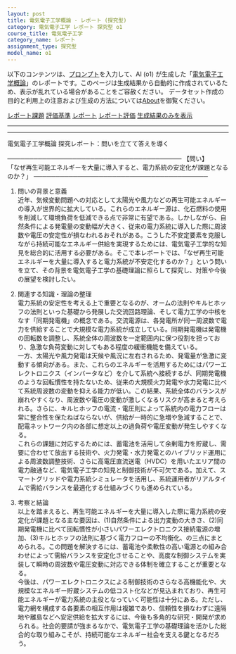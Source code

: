 ```yaml
---
layout: post
title: 電気電子工学概論 - レポート (探究型)
category: 電気電子工学 レポート 探究型 o1
course_title: 電気電子工学
category_name: レポート
assignment_type: 探究型
model_name: o1
---
```


以下のコンテンツは、[プロンプト](https://github.com/takedatoshiyuki/synthetic_assignments/tree/main/generated/電気電子工学/o1/prompt_レポート-探究型.md)を入力して、AI (o1) が生成した「[電気電子工学概論](/contents/電気電子工学/)」のレポートです。このページは生成結果から自動的に作成されているため、表示が乱れている場合があることをご容赦ください。
データセット作成の目的と利用上の注意および生成の方法については[About](/About)を御覧ください。

[レポート課題](../レポート課題-探究型)
[評価基準](../評価基準-探究型)
[レポート](../レポート-探究型)
[レポート評価](../レポート評価-探究型)
[生成結果のみを表示](https://github.com/takedatoshiyuki/synthetic_assignments/tree/main/generated/電気電子工学/o1/レポート-探究型.md)
  

***
***
  
電気電子工学概論 探究レポート：問いを立てて答えを導く

────────────────────────────────────────
【問い】  
「なぜ再生可能エネルギーを大量に導入すると、電力系統の安定化が課題となるのか？」
────────────────────────────────────────

1. 問いの背景と意義  
近年、気候変動問題への対応として太陽光や風力などの再生可能エネルギーの導入が世界的に拡大している。これらのエネルギー源は、化石燃料の使用を削減して環境負荷を低減できる点で非常に有望である。しかしながら、自然条件による発電量の変動幅が大きく、従来の電力系統に導入した際に周波数や電圧の安定性が損なわれるおそれがある。こうした不安定要素を克服しながら持続可能なエネルギー供給を実現するためには、電気電子工学的な知見を総合的に活用する必要がある。そこで本レポートでは、「なぜ再生可能エネルギーを大量に導入すると電力系統が不安定化するのか？」という問いを立て、その背景を電気電子工学の基礎理論に照らして探究し、対策や今後の展望を検討したい。

2. 関連する知識・理論の整理  
電力系統の安定性を考える上で重要となるのが、オームの法則やキルヒホッフの法則といった基礎から発展した交流回路理論、そして電力工学の中核をなす「同期発電機」の概念である。交流電源は、各発電所が同一周波数で電力を供給することで大規模な電力系統が成立している。同期発電機は発電機の回転数を調整し、系統全体の周波数を一定範囲内に保つ役割を担っており、急激な負荷変動に対してもある程度の緩衝機能を備えている。  
一方、太陽光や風力発電は天候や風況に左右されるため、発電量が急激に変動する傾向がある。また、これらのエネルギーを活用するためにはパワーエレクトロニクス（インバータなど）を介して系統へ接続するが、同期発電機のような回転慣性を持たないため、従来の大規模火力発電や水力発電に比べて系統周波数の変動を抑える能力が低い。この結果、系統全体のバランスが崩れやすくなり、周波数や電圧の変動が激しくなるリスクが高まると考えられる。さらに、キルヒホッフの電流・電圧則によって系統内の電力フローは常に整合性を保たねばならないが、供給が一時的に急増や急減することで、配電ネットワーク内の各部に想定以上の過負荷や電圧変動が発生しやすくなる。  
これらの課題に対応するためには、蓄電池を活用して余剰電力を貯蔵し、需要に合わせて放出する技術や、火力発電・水力発電とのハイブリッド運用による周波数調整技術、さらに高電圧直流送電（HVDC）を用いたエリア間の電力融通など、電気電子工学の知見と制御技術が不可欠である。加えて、スマートグリッドや電力系統シミュレータを活用し、系統運用者がリアルタイムで需給バランスを最適化する仕組みづくりも進められている。

3. 考察と結論  
以上を踏まえると、再生可能エネルギーを大量に導入した際に電力系統の安定化が課題となる主な要因は、(1)自然条件による出力変動の大きさ、(2)同期発電機に比べて回転慣性が小さいパワーエレクトロニクス接続電源の増加、(3)キルヒホッフの法則に基づく電力フローの不均衡化、の三点にまとめられる。この問題を解決するには、蓄電池や柔軟性の高い電源との組み合わせによって需給バランスを安定化させることや、高度な制御システムを実装して瞬時の周波数や電圧変動に対応できる体制を確立することが重要となる。  
今後は、パワーエレクトロニクスによる制御技術のさらなる高機能化や、大規模なエネルギー貯蔵システムの低コスト化などが見込まれており、再生可能エネルギーが電力系統の主役となっていく可能性は十分にある。ただし、電力網を構成する各要素の相互作用は複雑であり、信頼性を損なわずに遠隔地や離島などへ安定供給を拡大するには、今後も多角的な研究・開発が求められる。社会的要請が強まるなかで、電気電子工学の基礎理論を活かした総合的な取り組みこそが、持続可能なエネルギー社会を支える鍵となるだろう。
